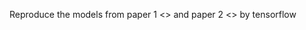 Reproduce the models from paper 1 <<Learning to Monitor Machine Health with Convolutional Bi-Directional LSTM Networks>> and paper 2 <<Machine health monitoring using local feature-based gated recurrent unit networks>> by tensorflow
